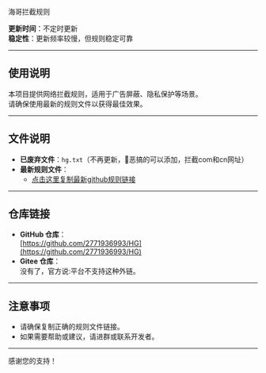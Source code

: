 海哥拦截规则

**更新时间**：不定时更新  
**稳定性**：更新频率较慢，但规则稳定可靠

---

## 使用说明
本项目提供网络拦截规则，适用于广告屏蔽、隐私保护等场景。  
请确保使用最新的规则文件以获得最佳效果。

---

## 文件说明
- **已废弃文件**：`hg.txt`（不再更新，🥰恶搞的可以添加，拦截com和cn网址）
- **最新规则文件**：  
  - [点击这里复制最新github规则链接](https://raw.githubusercontent.com/2771936993/HG/main/hg1.txt)

---

## 仓库链接
- **GitHub 仓库**：  
  [https://github.com/2771936993/HG](https://github.com/2771936993/HG)  
- **Gitee 仓库**：  
没有了，官方说:平台不支持这种外链。
---

## 注意事项
- 请确保复制正确的规则文件链接。
- 如果需要帮助或建议，请进群或联系开发者。

---

感谢您的支持！
